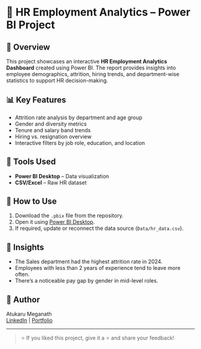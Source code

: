 # 👥 HR Employment Analytics – Power BI Project

## 📝 Overview
This project showcases an interactive **HR Employment Analytics Dashboard** created using Power BI. The report provides insights into employee demographics, attrition, hiring trends, and department-wise statistics to support HR decision-making.

## 📊 Key Features
- Attrition rate analysis by department and age group
- Gender and diversity metrics
- Tenure and salary band trends
- Hiring vs. resignation overview
- Interactive filters by job role, education, and location

## 🧰 Tools Used
- **Power BI Desktop** – Data visualization
- **CSV/Excel** – Raw HR dataset

## 📌 How to Use
1. Download the `.pbix` file from the repository.
2. Open it using [Power BI Desktop](https://powerbi.microsoft.com/desktop/).
3. If required, update or reconnect the data source (`Data/hr_data.csv`).

## 🧠 Insights
- The Sales department had the highest attrition rate in 2024.
- Employees with less than 2 years of experience tend to leave more often.
- There’s a noticeable pay gap by gender in mid-level roles.

## 👤 Author
Atukaru Meganath  
[LinkedIn](https://www.linkedin.com/in/atukarumeganath/) | [Portfolio](atukarumeganath.my.canva.site)

---

> ⭐ If you liked this project, give it a ⭐ and share your feedback!
